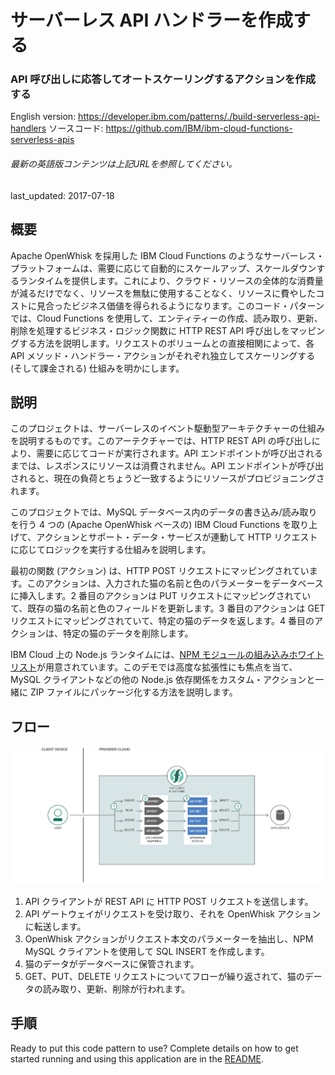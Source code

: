 # サーバーレス API ハンドラーを作成する

### API 呼び出しに応答してオートスケーリングするアクションを作成する

English version: https://developer.ibm.com/patterns/./build-serverless-api-handlers
  ソースコード: https://github.com/IBM/ibm-cloud-functions-serverless-apis

###### 最新の英語版コンテンツは上記URLを参照してください。
last_updated: 2017-07-18

 
## 概要

Apache OpenWhisk を採用した IBM Cloud Functions のようなサーバーレス・プラットフォームは、需要に応じて自動的にスケールアップ、スケールダウンするランタイムを提供します。これにより、クラウド・リソースの全体的な消費量が減るだけでなく、リソースを無駄に使用することなく、リソースに費やしたコストに見合ったビジネス価値を得られるようになります。このコード・パターンでは、Cloud Functions を使用して、エンティティーの作成、読み取り、更新、削除を処理するビジネス・ロジック関数に HTTP REST API 呼び出しをマッピングする方法を説明します。リクエストのボリュームとの直接相関によって、各 API メソッド・ハンドラー・アクションがそれぞれ独立してスケーリングする (そして課金される) 仕組みを明かにします。

## 説明

このプロジェクトは、サーバーレスのイベント駆動型アーキテクチャーの仕組みを説明するものです。このアーテクチャーでは、HTTP REST API の呼び出しにより、需要に応じてコードが実行されます。API エンドポイントが呼び出されるまでは、レスポンスにリソースは消費されません。API エンドポイントが呼び出されると、現在の負荷とちょうど一致するようにリソースがプロビジョニングされます。

このプロジェクトでは、MySQL データベース内のデータの書き込み/読み取りを行う 4 つの (Apache OpenWhisk ベースの) IBM Cloud Functions を取り上げて、アクションとサポート・データ・サービスが連動して HTTP リクエストに応じてロジックを実行する仕組みを説明します。

最初の関数 (アクション) は、HTTP POST リクエストにマッピングされています。このアクションは、入力された猫の名前と色のパラメーターをデータベースに挿入します。2 番目のアクションは PUT リクエストにマッピングされていて、既存の猫の名前と色のフィールドを更新します。3 番目のアクションは GET リクエストにマッピングされていて、特定の猫のデータを返します。4 番目のアクションは、特定の猫のデータを削除します。

IBM Cloud 上の Node.js ランタイムには、[NPM モジュールの組み込みホワイトリスト](https://github.com/openwhisk/openwhisk/blob/master/docs/reference.md#javascript-runtime-environments")が用意されています。このデモでは高度な拡張性にも焦点を当て、MySQL クライアントなどの他の Node.js 依存関係をカスタム・アクションと一緒に ZIP ファイルにパッケージ化する方法を説明します。

## フロー

![フロー](./images/Build-serverless-API-handlers.png)

1. API クライアントが REST API に HTTP POST リクエストを送信します。
1. API ゲートウェイがリクエストを受け取り、それを OpenWhisk アクションに転送します。
1. OpenWhisk アクションがリクエスト本文のパラメーターを抽出し、NPM MySQL クライアントを使用して SQL INSERT を作成します。
1. 猫のデータがデータベースに保管されます。
1. GET、PUT、DELETE リクエストについてフローが繰り返されて、猫のデータの読み取り、更新、削除が行われます。

## 手順

Ready to put this code pattern to use? Complete details on how to get started running and using this application are in the [README](https://github.com/IBM/ibm-cloud-functions-serverless-apis/blob/master/README.md).
